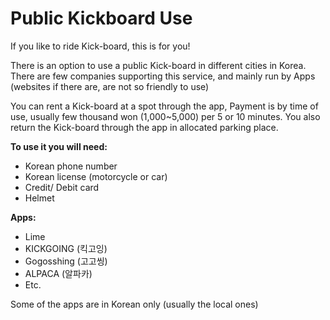 # Public Kickboard Use 

If you like to ride Kick-board, this is for you!

There is an option to use a public Kick-board in different cities in Korea.
There are few companies supporting this service, and mainly run by Apps (websites if there are, are not so friendly to use) 

You can rent a Kick-board at a spot through the app, 
Payment is by time of use, usually few thousand won (1,000~5,000) per 5 or 10 minutes.
You also return the Kick-board through the app in allocated parking place.

**To use it you will need:**
- Korean phone number
- Korean license (motorcycle or car)
- Credit/ Debit card 
- Helmet 

**Apps:**
- Lime
- KICKGOING (킥고잉)
- Gogosshing (고고씽)
- ALPACA (알파카)
- Etc.

Some of the apps are in Korean only (usually the local ones)